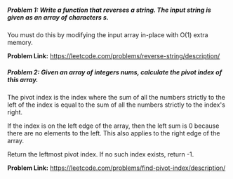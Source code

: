 ##### **Problem 1:** Write a function that reverses a string. The input string is given as an array of characters s.

You must do this by modifying the input array in-place with O(1) extra memory.

**Problem Link:** https://leetcode.com/problems/reverse-string/description/


##### **Problem 2:** Given an array of integers nums, calculate the pivot index of this array.

The pivot index is the index where the sum of all the numbers strictly to the left of the index is equal to the sum of all the numbers strictly to the index's right.

If the index is on the left edge of the array, then the left sum is 0 because there are no elements to the left. This also applies to the right edge of the array.

Return the leftmost pivot index. If no such index exists, return -1.

**Problem Link:** https://leetcode.com/problems/find-pivot-index/description/


